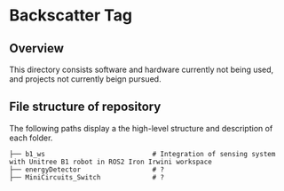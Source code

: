 # Backscatter Tag 

## Overview

This directory consists software and hardware currently not being used, and projects not currently beign pursued.

## File structure of repository

The following paths display a the high-level structure and description of each folder. 

```
├── b1_ws                           # Integration of sensing system with Unitree B1 robot in ROS2 Iron Irwini workspace
├── energyDetector                  # ?
├── MiniCircuits_Switch             # ?
```